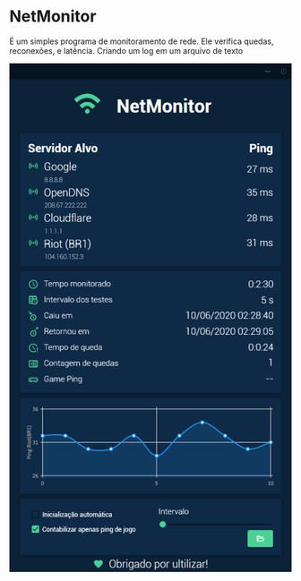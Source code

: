 # NetMonitor

É um simples programa de monitoramento de rede. 
Ele verifica quedas, reconexões, e latência. Criando um log em um arquivo de texto

![Tela do programa](https://raw.githubusercontent.com/Hyper1025/NetMonitor/master/Screenshots/01.png)